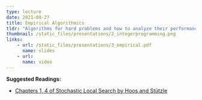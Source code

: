 ```yaml
---
type: lecture
date: 2021-09-27
title: Empirical Algorithmics
tldr: "Algorithms for hard problems and how to analyze their performance."
thumbnail: /static_files/presentations/2_integerprogramming.png
links: 
    - url: /static_files/presentations/3_empirical.pdf
      name: slides
    - url: 
      name: video
---
```

**Suggested Readings:**
- [Chapters 1, 4 of Stochastic Local Search by Hoos and Stützle](https://librarysearch.library.utoronto.ca/permalink/01UTORONTO_INST/fedca1/cdi_askewsholts_vlebooks_9780080498249)

